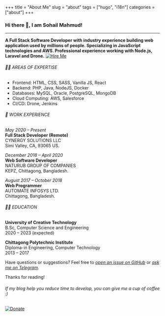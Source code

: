 +++
title = "About Me"
slug = "about"
tags = ["hugo", "i18n"]
categories = ["about"]
+++
### Hi there 👋, I am Sohail Mahmud!
--- 
__A Full Stack Software Developer with industry experience building web application used by millions of people. Specializing in JavaScript technologies and AWS. Professional experience working with Node.js, Laravel and Drone.__
[![Hire Me](/hired.png)](mailto:sohailmahmud@yahoo.com)
###### 👨‍💻 AREAS OF EXPERTISE
* Frontend: HTML, CSS, SASS, Vanilla JS, React
* Backend: PHP, Java, NodeJS, Docker
* Databases: MySQL, Oracle, PostgreSQL, MongoDB
* Cloud Computing: AWS, Salesforce
* CI/CD: Drone, Jenkins

###### 💼 WORK EXPERIENCE
_May 2020 – Present_  
**Full Stack Developer (Remote)**  
CYNERGY SOLUTIONS LLC  
Simi Valley, CA, 93065 US.

_December 2018 – April 2020_  
**Web Software Developer**  
NATURUB GROUP OF COMPANIES  
KEPZ, Chittagong, Bangladesh.

_August 2017 – October 2018_  
**Web Programmer**  
AUTOMATE INFOSYS LTD.  
Chittagong, Bangladesh.


###### 👨‍🎓 EDUCATION
**University of Creative Technology**  
B.Sc, Computer Science and Engineering  
2020 – 2023 (expected)

**Chittagong Polytechnic Institute**  
Diploma-in Engineering, Computer Technology  
2013 – 2017


Have questions or suggestions? Feel free to _[open an issue on GitHub](https://github.com/sohailsami/sohailsami.github.io/issues/new)_ or _[ask me on Telegram](https://t.me/sohailsamii)._

Thanks for reading!

###### If my blog help you reduce time to develop, you can give me a cup of coffee :)  
[![Donate](https://www.paypalobjects.com/en_US/i/btn/btn_donateCC_LG.gif)](https://www.paypal.com/cgi-bin/webscr?cmd=_s-xclick&hosted_button_id=X6XHVCPMRQEL4)